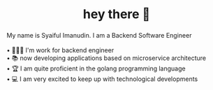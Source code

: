

###

<h1 align="center">hey there 👋</h1>

###

<p align="left">My name is Syaiful Imanudin. I am a Backend Software Engineer<br><br>• 👨🏻‍💻  I'm work for backend engineer<br>• 📚 now developing applications based on microservice architecture <br>• 🏆 I am quite proficient in the golang programming language <br>• 💻 I am very excited to keep up with technological developments</p>
